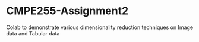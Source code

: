 # CMPE255-Assignment2
 Colab to demonstrate various dimensionality reduction techniques on Image data and Tabular data
